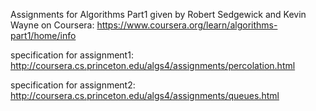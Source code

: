Assignments for Algorithms Part1 given by Robert Sedgewick and Kevin Wayne on Coursera:
https://www.coursera.org/learn/algorithms-part1/home/info

specification for assignment1:
http://coursera.cs.princeton.edu/algs4/assignments/percolation.html

specification for assignment2:
http://coursera.cs.princeton.edu/algs4/assignments/queues.html
